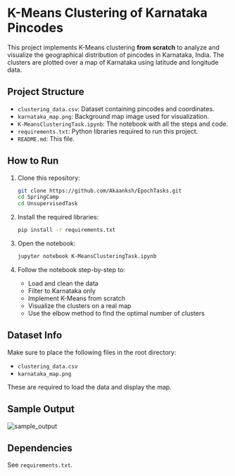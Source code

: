 # K-Means Clustering of Karnataka Pincodes

This project implements K-Means clustering **from scratch** to analyze and visualize the geographical distribution of pincodes in Karnataka, India. The clusters are plotted over a map of Karnataka using latitude and longitude data.

## Project Structure

- `clustering_data.csv`: Dataset containing pincodes and coordinates.
- `karnataka_map.png`: Background map image used for visualization.
- `K-MeansClusteringTask.ipynb`: The notebook with all the steps and code.
- `requirements.txt`: Python libraries required to run this project.
- `README.md`: This file.

## How to Run

1. Clone this repository:

   ```bash
   git clone https://github.com/Akaanksh/EpochTasks.git
   cd SpringCamp
   cd UnsupervisedTask
   ```

2. Install the required libraries:

   ```bash
   pip install -r requirements.txt
   ```

3. Open the notebook:

   ```bash
   jupyter notebook K-MeansClusteringTask.ipynb
   ```

4. Follow the notebook step-by-step to:

   - Load and clean the data
   - Filter to Karnataka only
   - Implement K-Means from scratch
   - Visualize the clusters on a real map
   - Use the elbow method to find the optimal number of clusters

## Dataset Info

Make sure to place the following files in the root directory:

- `clustering_data.csv`
- `karnataka_map.png`

These are required to load the data and display the map.

## Sample Output
![sample_output](https://github.com/user-attachments/assets/f0551f54-bc36-44cd-bb10-eb63ee856c82)



## Dependencies

See `requirements.txt`.

##

